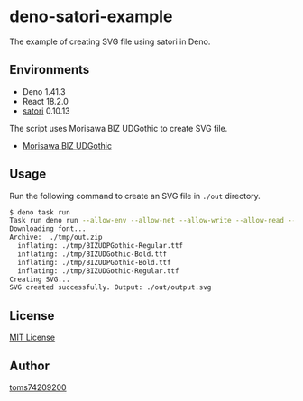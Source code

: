 # deno-satori-example

The example of creating SVG file using satori in Deno.

## Environments

- Deno 1.41.3
- React 18.2.0
- [satori](https://www.npmjs.com/package/satori) 0.10.13

The script uses Morisawa BIZ UDGothic to create SVG file.

- [Morisawa BIZ UDGothic](https://github.com/googlefonts/morisawa-biz-ud-gothic)

## Usage

Run the following command to create an SVG file in `./out` directory.

```bash
$ deno task run
Task run deno run --allow-env --allow-net --allow-write --allow-read --allow-run main.tsx
Downloading font...
Archive:  ./tmp/out.zip
  inflating: ./tmp/BIZUDPGothic-Regular.ttf  
  inflating: ./tmp/BIZUDGothic-Bold.ttf  
  inflating: ./tmp/BIZUDPGothic-Bold.ttf  
  inflating: ./tmp/BIZUDGothic-Regular.ttf  
Creating SVG...
SVG created successfully. Output: ./out/output.svg
```

## License

[MIT License](LICENSE)

## Author

[toms74209200](<https://github.com/toms74209200>)
